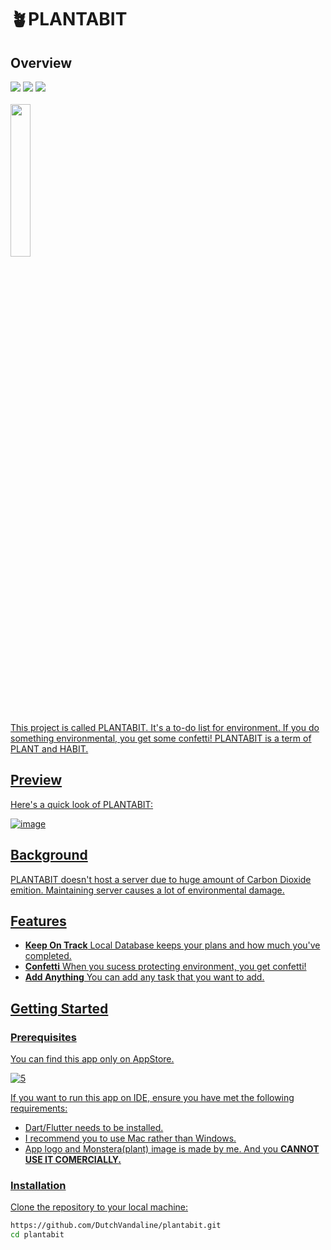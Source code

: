 # 🪴PLANTABIT

## Overview
<img src="https://img.shields.io/badge/Dart-0175C2?style=for-the-badge&logo=Dart&logoColor=white"> <img src="https://img.shields.io/badge/Flutter-02569B?style=for-the-badge&logo=Flutter&logoColor=white"> <img src="https://img.shields.io/badge/App Store-0D96F6?style=for-the-badge&logo=App Store&logoColor=white"> <br/><br/>
<a href="https://apps.apple.com/us/app/plantabit/id1600635708"><img src="https://github.com/DutchVandaline/PLANTABIT/assets/142364450/c8c07908-d8f2-437c-b3c7-b5ffab5be4ac" width=25%, height=25%> <br>

This project is called PLANTABIT. It's a to-do list for environment. If you do something environmental, you get some confetti!
PLANTABIT is a term of PLANT and HABIT.

## Preview
Here's a quick look of PLANTABIT:

![image](https://github.com/DutchVandaline/PLANTABIT/assets/142364450/42214eb8-ce11-421a-b78c-17d458209f88)


## Background
PLANTABIT doesn't host a server due to huge amount of Carbon Dioxide emition. Maintaining server causes a lot of environmental damage.

## Features

- **Keep On Track** Local Database keeps your plans and how much you've completed.
- **Confetti** When you sucess protecting environment, you get confetti! 
- **Add Anything** You can add any task that you want to add.


## Getting Started
### Prerequisites
You can find this app only on <a href="https://apps.apple.com/us/app/plantabit/id1600635708">AppStore.<br>

![5](https://github.com/DutchVandaline/PLANTABIT/assets/142364450/ceb73c0b-7c66-4c50-a005-30c816c6c7d2)

If you want to run this app on IDE, ensure you have met the following requirements:

- Dart/Flutter needs to be installed.
- I recommend you to use Mac rather than Windows.
- App logo and Monstera(plant) image is made by me. And you **CANNOT USE IT COMERCIALLY.**


### Installation
Clone the repository to your local machine:

```bash
https://github.com/DutchVandaline/plantabit.git
cd plantabit
```






